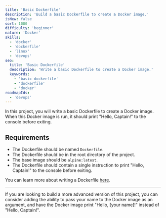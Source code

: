 ```yaml
---
title: 'Basic Dockerfile'
description: 'Build a basic Dockerfile to create a Docker image.'
isNew: false
sort: 1000
difficulty: 'beginner'
nature: 'Docker'
skills:
  - 'docker'
  - 'dockerfile'
  - 'linux'
  - 'devops'
seo:
  title: 'Basic Dockerfile'
  description: 'Write a basic Dockerfile to create a Docker image.'
  keywords:
    - 'basic dockerfile'
    - 'dockerfile'
    - 'docker'
roadmapIds:
  - 'devops'
---
```


In this project, you will write a basic Dockerfile to create a Docker image. When this Docker image is run, it should print "Hello, Captain!" to the console before exiting.

## Requirements

- The Dockerfile should be named `Dockerfile`.
- The Dockerfile should be in the root directory of the project.
- The base image should be `alpine:latest`.
- The Dockerfile should contain a single instruction to print "Hello, Captain!" to the console before exiting.


You can learn more about writing a Dockerfile [here](https://docs.docker.com/engine/reference/builder/).

<hr />

If you are looking to build a more advanced version of this project, you can consider adding the ability to pass your name to the Docker image as an argument, and have the Docker image print "Hello, [your name]!" instead of "Hello, Captain!".
